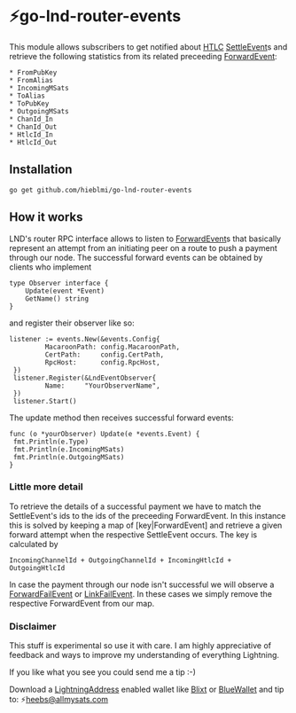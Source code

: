 # ⚡go-lnd-router-events
This module allows subscribers to get notified about [HTLC](https://rusty.ozlabs.org/?p=462) [SettleEvent](https://api.lightning.community/#routerrpc-settleevent)s and retrieve
the following statistics from its related preceeding [ForwardEvent](https://api.lightning.community/#routerrpc-forwardevent):
```
* FromPubKey   
* FromAlias    
* IncomingMSats
* ToAlias      
* ToPubKey     
* OutgoingMSats
* ChanId_In    
* ChanId_Out   
* HtlcId_In    
* HtlcId_Out   
```

## Installation
```
go get github.com/hieblmi/go-lnd-router-events
```

## How it works
LND's router RPC interface allows to listen to [ForwardEvent](https://api.lightning.community/#routerrpc-forwardevent)s that basically represent an attempt from an initiating peer on a route to push a payment through our node. The successful forward events can be obtained by clients who implement
```
type Observer interface {   
    Update(event *Event)
    GetName() string    
}
```
and register their observer like so:
```
listener := events.New(&events.Config{
         MacaroonPath: config.MacaroonPath,
         CertPath:     config.CertPath,
         RpcHost:      config.RpcHost,
 })
 listener.Register(&LndEventObserver{
         Name:     "YourObserverName",                 
 })
 listener.Start()
 ```
 The update method then receives successful forward events:
 ```
 func (o *yourObserver) Update(e *events.Event) {
  fmt.Println(e.Type)
  fmt.Println(e.IncomingMSats)
  fmt.Println(e.OutgoingMSats)
 }
```

### Little more detail
 To retrieve the details of a successful payment we have to match the SettleEvent's ids to the ids of the preceeding ForwardEvent. In this instance this is solved by keeping a map of [key|ForwardEvent] and retrieve a given forward attempt when the respective SettleEvent occurs. The key is calculated by 
```
IncomingChannelId + OutgoingChannelId + IncomingHtlcId + OutgoingHtlcId
```
In case the payment through our node isn't successful we will observe a [ForwardFailEvent](https://api.lightning.community/#routerrpc-forwardfailevent) or [LinkFailEvent](https://api.lightning.community/#routerrpc-linkfailevent). In these cases we simply remove the respective ForwardEvent from our map.

### Disclaimer
This stuff is experimental so use it with care. I am highly appreciative of feedback and ways to improve my understanding of everything Lightning.

If you like what you see you could send me a tip :-)

Download a [LightningAddress](https://lightningaddress.com/) enabled wallet like [Blixt](https://blixtwallet.github.io/) or [BlueWallet](https://bluewallet.io/) and tip to: ⚡heebs@allmysats.com
